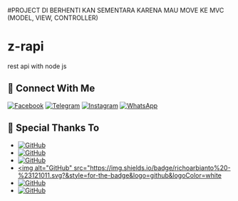 #PROJECT DI BERHENTI KAN SEMENTARA KARENA MAU MOVE KE MVC (MODEL, VIEW, CONTROLLER)

# z-rapi
rest api with node js



## &#x1F919; Connect With Me
[![Facebook](https://img.shields.io/badge/Facebook-%234267B2.svg?&style=for-the-badge&logo=facebook&logoColor=white)](https://facebook.com/zefian.zefian.98)
[![Telegram](https://img.shields.io/badge/Telegram-%230088cc.svg?&style=for-the-badge&logo=telegram&logoColor=white)](https://t.me/Zefiann)
[![Instagram](https://img.shields.io/badge/Instagram-E4405F?style=for-the-badge&logo=instagram&logoColor=white)](https://instagram.com/zefianalfian)
[![WhatsApp](https://img.shields.io/badge/WhatsApp-25D366?style=for-the-badge&logo=whatsapp&logoColor=white)](https://wa.me/6289630171792)

## &#x1F919; Special Thanks To


* <a href="https://github.com/ricko-v"><img alt="GitHub" src="https://img.shields.io/badge/ricko v%20-%23121011.svg?&style=for-the-badge&logo=github&logoColor=white"></a>	
* <a href="https://github.com/ibnusyawall"><img alt="GitHub" src="https://img.shields.io/badge/ibnusyawall%20-%23121011.svg?&style=for-the-badge&logo=github&logoColor=white"></a>
* <a href="https://github.com/Allviyan"><img alt="GitHub" src="https://img.shields.io/badge/Allviyan%20-%23121011.svg?&style=for-the-badge&logo=github&logoColor=white"></a>	
* <a href="https://github.com/richoarbianto"><img alt="GitHub" src="https://img.shields.io/badge/richoarbianto%20-%23121011.svg?&style=for-the-badge&logo=github&logoColor=white</a>
* <a href="https://github.com/onekill0503/"><img alt="GitHub" src="https://img.shields.io/badge/onekill0503%20-%23121011.svg?&style=for-the-badge&logo=github&logoColor=white"></a>
* <a href="https://github.com/ibnusyawall/ostch"><img alt="GitHub" src="https://img.shields.io/badge/ibnusyawall/ostch%20-%23121011.svg?&style=for-the-badge&logo=github&logoColor=white"></a>
